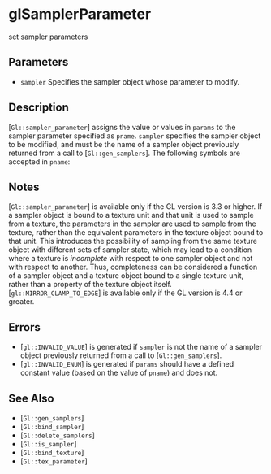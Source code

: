 # glSamplerParameter
set sampler parameters

## Parameters
- `sampler`
  Specifies the sampler object whose parameter to modify.

## Description
[`Gl::sampler_parameter`] assigns the value or values in `params` to
  the sampler parameter specified as `pname`. `sampler` specifies the
  sampler object to be modified, and must be the name of a sampler
  object previously returned from a call to [`Gl::gen_samplers`]. The
  following symbols are accepted in `pname`:





## Notes
[`Gl::sampler_parameter`] is available only if the GL version is 3.3
  or higher.
If a sampler object is bound to a texture unit and that unit is used
  to sample from a texture, the parameters in the sampler are used to
  sample from the texture, rather than the equivalent parameters in the
  texture object bound to that unit. This introduces the possibility of
  sampling from the same texture object with different sets of sampler
  state, which may lead to a condition where a texture is *incomplete*
  with respect to one sampler object and not with respect to another.
  Thus, completeness can be considered a function of a sampler object
  and a texture object bound to a single texture unit, rather than a
  property of the texture object itself.
[`gl::MIRROR_CLAMP_TO_EDGE`] is available only if the GL version is
  4.4 or greater.

## Errors
- [`gl::INVALID_VALUE`] is generated if `sampler` is not the name of a
  sampler object previously returned from a call to
  [`Gl::gen_samplers`].
- [`gl::INVALID_ENUM`] is generated if `params` should have a defined
  constant value (based on the value of `pname`) and does not.

## See Also
- [`Gl::gen_samplers`]
- [`Gl::bind_sampler`]
- [`Gl::delete_samplers`]
- [`Gl::is_sampler`]
- [`Gl::bind_texture`]
- [`Gl::tex_parameter`]

